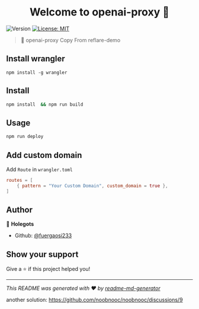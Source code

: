 <h1 align="center">Welcome to openai-proxy 👋</h1>
<p>
  <img alt="Version" src="https://img.shields.io/badge/version-1.0.0-blue.svg?cacheSeconds=2592000" />
  <a href="#" target="_blank">
    <img alt="License: MIT" src="https://img.shields.io/badge/License-MIT-yellow.svg" />
  </a>
</p>

> 🚀 openai-proxy
> Copy From reflare-demo
## Install wrangler
```dotnetcli
npm install -g wrangler
```

## Install

```sh
npm install  && npm run build
```

## Usage

```sh
npm run deploy
```

## Add custom domain
Add `Route` in `wrangler.toml`

```toml
routes = [
	{ pattern = "Your Custom Domain", custom_domain = true },
]
```

## Author

👤 **Holegots**

* Github: [@fuergaosi233](https://github.com/fuergaosi233)

## Show your support

Give a ⭐️ if this project helped you!

***
_This README was generated with ❤️ by [readme-md-generator](https://github.com/kefranabg/readme-md-generator)_

another solution:
https://github.com/noobnooc/noobnooc/discussions/9
